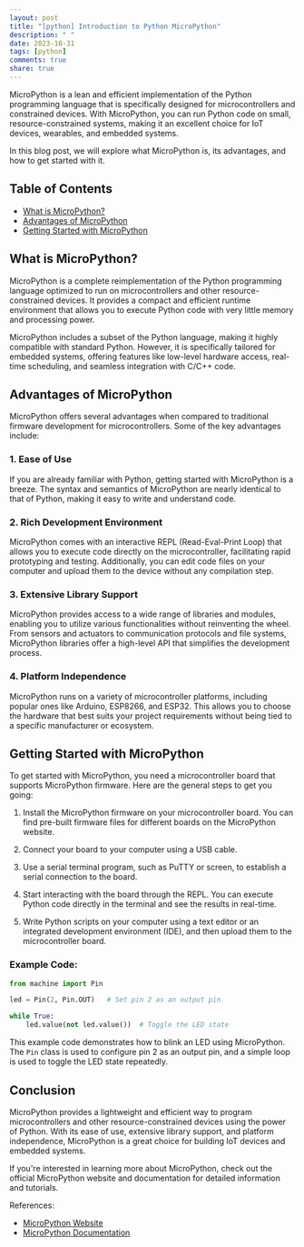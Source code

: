 ```yaml
---
layout: post
title: "[python] Introduction to Python MicroPython"
description: " "
date: 2023-10-31
tags: [python]
comments: true
share: true
---
```


MicroPython is a lean and efficient implementation of the Python programming language that is specifically designed for microcontrollers and constrained devices. With MicroPython, you can run Python code on small, resource-constrained systems, making it an excellent choice for IoT devices, wearables, and embedded systems.

In this blog post, we will explore what MicroPython is, its advantages, and how to get started with it.

## Table of Contents
- [What is MicroPython?](#what-is-micropython)
- [Advantages of MicroPython](#advantages-of-micropython)
- [Getting Started with MicroPython](#getting-started-with-micropython)

## What is MicroPython?
MicroPython is a complete reimplementation of the Python programming language optimized to run on microcontrollers and other resource-constrained devices. It provides a compact and efficient runtime environment that allows you to execute Python code with very little memory and processing power.

MicroPython includes a subset of the Python language, making it highly compatible with standard Python. However, it is specifically tailored for embedded systems, offering features like low-level hardware access, real-time scheduling, and seamless integration with C/C++ code.

## Advantages of MicroPython
MicroPython offers several advantages when compared to traditional firmware development for microcontrollers. Some of the key advantages include:

### 1. Ease of Use
If you are already familiar with Python, getting started with MicroPython is a breeze. The syntax and semantics of MicroPython are nearly identical to that of Python, making it easy to write and understand code.

### 2. Rich Development Environment
MicroPython comes with an interactive REPL (Read-Eval-Print Loop) that allows you to execute code directly on the microcontroller, facilitating rapid prototyping and testing. Additionally, you can edit code files on your computer and upload them to the device without any compilation step.

### 3. Extensive Library Support
MicroPython provides access to a wide range of libraries and modules, enabling you to utilize various functionalities without reinventing the wheel. From sensors and actuators to communication protocols and file systems, MicroPython libraries offer a high-level API that simplifies the development process.

### 4. Platform Independence
MicroPython runs on a variety of microcontroller platforms, including popular ones like Arduino, ESP8266, and ESP32. This allows you to choose the hardware that best suits your project requirements without being tied to a specific manufacturer or ecosystem.

## Getting Started with MicroPython
To get started with MicroPython, you need a microcontroller board that supports MicroPython firmware. Here are the general steps to get you going:

1. Install the MicroPython firmware on your microcontroller board. You can find pre-built firmware files for different boards on the MicroPython website.

2. Connect your board to your computer using a USB cable.

3. Use a serial terminal program, such as PuTTY or screen, to establish a serial connection to the board.

4. Start interacting with the board through the REPL. You can execute Python code directly in the terminal and see the results in real-time.

5. Write Python scripts on your computer using a text editor or an integrated development environment (IDE), and then upload them to the microcontroller board.

### Example Code:
```python
from machine import Pin

led = Pin(2, Pin.OUT)   # Set pin 2 as an output pin

while True:
    led.value(not led.value())  # Toggle the LED state
```

This example code demonstrates how to blink an LED using MicroPython. The `Pin` class is used to configure pin 2 as an output pin, and a simple loop is used to toggle the LED state repeatedly.

## Conclusion
MicroPython provides a lightweight and efficient way to program microcontrollers and other resource-constrained devices using the power of Python. With its ease of use, extensive library support, and platform independence, MicroPython is a great choice for building IoT devices and embedded systems.

If you're interested in learning more about MicroPython, check out the official MicroPython website and documentation for detailed information and tutorials.

References:
- [MicroPython Website](https://micropython.org/)
- [MicroPython Documentation](https://docs.micropython.org/)